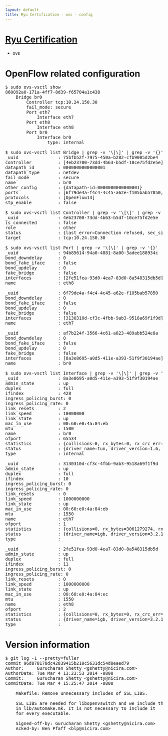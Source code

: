 ```yaml
---
layout: default
title: Ryu Certification - ovs - config
---
```

# [Ryu Certification](http://osrg.github.io/ryu/certification.html)
* ovs 

# OpenFlow related configuration
<pre>
$ sudo ovs-vsctl show
860092a0-171a-4ff7-8d39-f65704a1c438
    Bridge br0
        Controller tcp:10.24.150.30
        fail_mode: secure
        Port eth7
            Interface eth7
        Port eth8
            Interface eth8
        Port br0
            Interface br0
                type: internal

$ sudo ovs-vsctl list Bridge | grep -v '\[\]' | grep -v '{}'
_uuid               : 75bfb52f-7975-450a-b282-cfb9005d2be4
controller          : [4eb23700-73dd-4b63-b5df-10ce75fd2e5e]
datapath_id         : 0000000000000001
datapath_type       : netdev
fail_mode           : secure
name                : br0
other_config        : {datapath-id=0000000000000001}
ports               : [6f79de4a-f4c4-4c45-a62e-f105bab57850, 94b85614-94a0-4881-8a00-3adee188934c, af7b224f-3566-4c61-a823-489abb524e8a]
protocols           : [OpenFlow13]
stp_enable          : false

$ sudo ovs-vsctl list Controller | grep -v '\[\]' | grep -v '{}'
_uuid               : 4eb23700-73dd-4b63-b5df-10ce75fd2e5e
is_connected        : false
role                : other
status              : {last_error=Connection refused, sec_since_connect=376, sec_since_disconnect=0, state=BACKOFF}
target              : tcp:10.24.150.30

$ sudo ovs-vsctl list Port | grep -v '\[\]' | grep -v '{}'
_uuid               : 94b85614-94a0-4881-8a00-3adee188934c
bond_downdelay      : 0
bond_fake_iface     : false
bond_updelay        : 0
fake_bridge         : false
interfaces          : [2fe51fea-93d0-4ea7-83d0-8a548315db5d]
name                : eth8

_uuid               : 6f79de4a-f4c4-4c45-a62e-f105bab57850
bond_downdelay      : 0
bond_fake_iface     : false
bond_updelay        : 0
fake_bridge         : false
interfaces          : [3130310d-cf3c-4fbb-9ab3-9518a69f1f9d]
name                : eth7

_uuid               : af7b224f-3566-4c61-a823-489abb524e8a
bond_downdelay      : 0
bond_fake_iface     : false
bond_updelay        : 0
fake_bridge         : false
interfaces          : [8a3e8695-a0d5-411e-a393-51f9f30194ae]
name                : br0

$ sudo ovs-vsctl list Interface | grep -v '\[\]' | grep -v '{}'
_uuid               : 8a3e8695-a0d5-411e-a393-51f9f30194ae
admin_state         : up
duplex              : full
ifindex             : 428
ingress_policing_burst: 0
ingress_policing_rate: 0
link_resets         : 2
link_speed          : 10000000
link_state          : up
mac_in_use          : 00:60:e0:4a:84:eb
mtu                 : 1500
name                : br0
ofport              : 65534
statistics          : {collisions=0, rx_bytes=0, rx_crc_err=0, rx_dropped=0, rx_errors=0, rx_frame_err=0, rx_over_err=0, rx_packets=0, tx_bytes=0, tx_dropped=0, tx_errors=0, tx_packets=0}
status              : {driver_name=tun, driver_version=1.6, firmware_version=N/A}
type                : internal

_uuid               : 3130310d-cf3c-4fbb-9ab3-9518a69f1f9d
admin_state         : up
duplex              : full
ifindex             : 10
ingress_policing_burst: 0
ingress_policing_rate: 0
link_resets         : 0
link_speed          : 1000000000
link_state          : up
mac_in_use          : 00:60:e0:4a:84:eb
mtu                 : 1550
name                : eth7
ofport              : 1
statistics          : {collisions=0, rx_bytes=3061279274, rx_crc_err=0, rx_dropped=0, rx_errors=0, rx_frame_err=0, rx_over_err=0, rx_packets=72615120, tx_bytes=0, tx_dropped=0, tx_errors=0, tx_packets=0}
status              : {driver_name=igb, driver_version=3.2.10-k, firmware_version=3.10-0}
type                : 

_uuid               : 2fe51fea-93d0-4ea7-83d0-8a548315db5d
admin_state         : up
duplex              : full
ifindex             : 11
ingress_policing_burst: 0
ingress_policing_rate: 0
link_resets         : 0
link_speed          : 1000000000
link_state          : up
mac_in_use          : 00:60:e0:4a:84:ec
mtu                 : 1550
name                : eth8
ofport              : 2
statistics          : {collisions=0, rx_bytes=0, rx_crc_err=0, rx_dropped=0, rx_errors=0, rx_frame_err=0, rx_over_err=0, rx_packets=0, tx_bytes=3128144, tx_dropped=0, tx_errors=0, tx_packets=33383}
status              : {driver_name=igb, driver_version=3.2.10-k, firmware_version=3.10-0}
type                : 
</pre>

# Version information
<pre>
$ git log -1 --pretty=fuller
commit 96d878178dc42839415b210c5631dc54d8eaed79
Author:     Gurucharan Shetty &lt;gshetty@nicira.com&gt;
AuthorDate: Tue Mar 4 13:23:53 2014 -0800
Commit:     Gurucharan Shetty &lt;gshetty@nicira.com&gt;
CommitDate: Tue Mar 4 15:25:47 2014 -0800

    Makefile: Remove unnecessary includes of SSL_LIBS.
    
    SSL_LIBS are needed for libopenvswitch and we include that
    in lib/automake.mk. It is not necessary to include it
    for every executable.
    
    Signed-off-by: Gurucharan Shetty &lt;gshetty@nicira.com&gt;
    Acked-by: Ben Pfaff &lt;blp@nicira.com&gt;
</pre>
